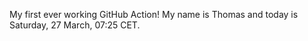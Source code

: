 My first ever working GitHub Action!
My name is Thomas and today is Saturday, 27 March, 07:25 CET. 
